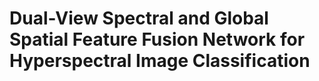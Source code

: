 # Dual-View Spectral and Global Spatial Feature Fusion Network for Hyperspectral Image Classification




